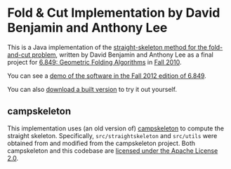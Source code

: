 # Fold & Cut Implementation by David Benjamin and Anthony Lee

This is a Java implementation of the [straight-skeleton method for the
fold-and-cut problem](http://erikdemaine.org/foldcut/#skeleton),
written by David Benjamin and Anthony Lee as a final project for
[6.849: Geometric Folding Algorithms](http://courses.csail.mit.edu/6.849/)
in [Fall 2010](http://courses.csail.mit.edu/6.849/fall10/).

You can see a [demo of the software in the Fall 2012 edition of
6.849](http://courses.csail.mit.edu/6.849/fall12/lectures/C08.html).

You can also [download a built
version](https://github.com/6849-2020/fold-and-cut-2010/releases)
to try it out yourself.

## campskeleton

This implementation uses (an old version of)
[campskeleton](https://github.com/twak/campskeleton/) to compute the
straight skeleton.  Specifically, `src/straightskeleton` and `src/utils`
were obtained from and modified from the campskeleton project.
Both campskeleton and this codebase are
[licensed under the Apache License 2.0](LICENSE).
